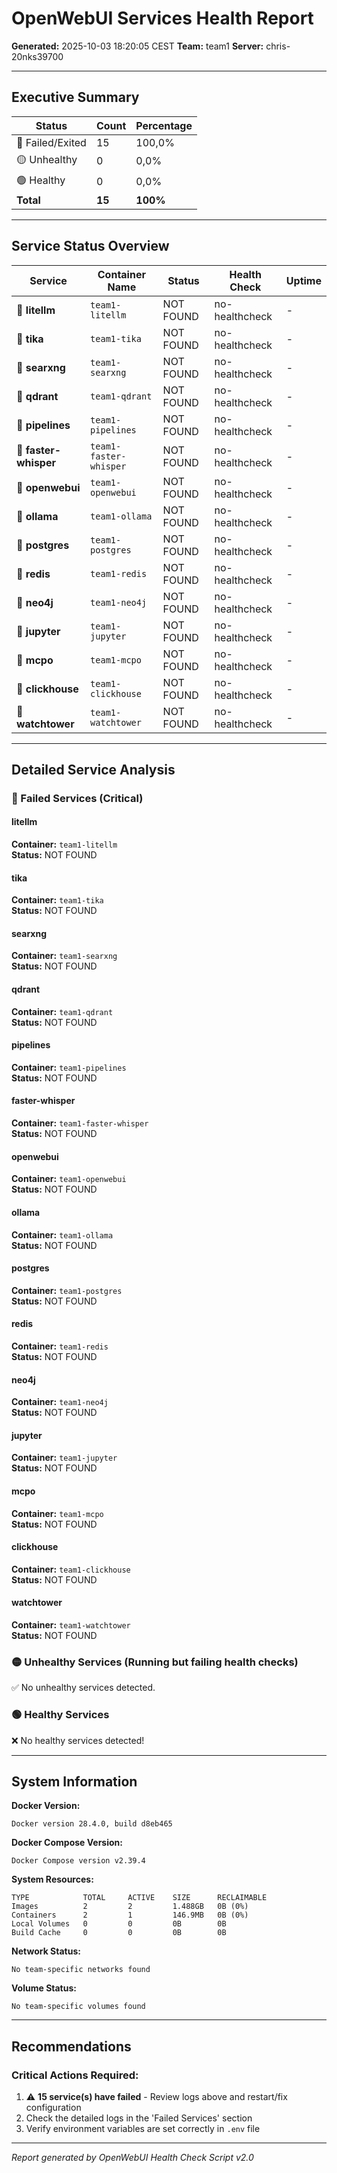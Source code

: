 # OpenWebUI Services Health Report

**Generated:** 2025-10-03 18:20:05 CEST
**Team:** team1
**Server:** chris-20nks39700

---

## Executive Summary


| Status | Count | Percentage |
|--------|-------|------------|
| 🔴 Failed/Exited | 15 | 100,0% |
| 🟡 Unhealthy | 0 | 0,0% |
| 🟢 Healthy | 0 | 0,0% |
| **Total** | **15** | **100%** |

---

## Service Status Overview


| Service | Container Name | Status | Health Check | Uptime |
|---------|---------------|---------|--------------|--------|
| 🔴 **litellm** | `team1-litellm` | NOT FOUND | no-healthcheck | - |
| 🔴 **tika** | `team1-tika` | NOT FOUND | no-healthcheck | - |
| 🔴 **searxng** | `team1-searxng` | NOT FOUND | no-healthcheck | - |
| 🔴 **qdrant** | `team1-qdrant` | NOT FOUND | no-healthcheck | - |
| 🔴 **pipelines** | `team1-pipelines` | NOT FOUND | no-healthcheck | - |
| 🔴 **faster-whisper** | `team1-faster-whisper` | NOT FOUND | no-healthcheck | - |
| 🔴 **openwebui** | `team1-openwebui` | NOT FOUND | no-healthcheck | - |
| 🔴 **ollama** | `team1-ollama` | NOT FOUND | no-healthcheck | - |
| 🔴 **postgres** | `team1-postgres` | NOT FOUND | no-healthcheck | - |
| 🔴 **redis** | `team1-redis` | NOT FOUND | no-healthcheck | - |
| 🔴 **neo4j** | `team1-neo4j` | NOT FOUND | no-healthcheck | - |
| 🔴 **jupyter** | `team1-jupyter` | NOT FOUND | no-healthcheck | - |
| 🔴 **mcpo** | `team1-mcpo` | NOT FOUND | no-healthcheck | - |
| 🔴 **clickhouse** | `team1-clickhouse` | NOT FOUND | no-healthcheck | - |
| 🔴 **watchtower** | `team1-watchtower` | NOT FOUND | no-healthcheck | - |

---

## Detailed Service Analysis


### 🔴 Failed Services (Critical)


#### litellm

**Container:** `team1-litellm`  
**Status:** NOT FOUND  


#### tika

**Container:** `team1-tika`  
**Status:** NOT FOUND  


#### searxng

**Container:** `team1-searxng`  
**Status:** NOT FOUND  


#### qdrant

**Container:** `team1-qdrant`  
**Status:** NOT FOUND  


#### pipelines

**Container:** `team1-pipelines`  
**Status:** NOT FOUND  


#### faster-whisper

**Container:** `team1-faster-whisper`  
**Status:** NOT FOUND  


#### openwebui

**Container:** `team1-openwebui`  
**Status:** NOT FOUND  


#### ollama

**Container:** `team1-ollama`  
**Status:** NOT FOUND  


#### postgres

**Container:** `team1-postgres`  
**Status:** NOT FOUND  


#### redis

**Container:** `team1-redis`  
**Status:** NOT FOUND  


#### neo4j

**Container:** `team1-neo4j`  
**Status:** NOT FOUND  


#### jupyter

**Container:** `team1-jupyter`  
**Status:** NOT FOUND  


#### mcpo

**Container:** `team1-mcpo`  
**Status:** NOT FOUND  


#### clickhouse

**Container:** `team1-clickhouse`  
**Status:** NOT FOUND  


#### watchtower

**Container:** `team1-watchtower`  
**Status:** NOT FOUND  


### 🟡 Unhealthy Services (Running but failing health checks)

✅ No unhealthy services detected.

### 🟢 Healthy Services

❌ No healthy services detected!

---

## System Information

**Docker Version:**
```
Docker version 28.4.0, build d8eb465
```

**Docker Compose Version:**
```
Docker Compose version v2.39.4
```

**System Resources:**
```
TYPE            TOTAL     ACTIVE    SIZE      RECLAIMABLE
Images          2         2         1.488GB   0B (0%)
Containers      2         1         146.9MB   0B (0%)
Local Volumes   0         0         0B        0B
Build Cache     0         0         0B        0B
```

**Network Status:**
```
No team-specific networks found
```

**Volume Status:**
```
No team-specific volumes found
```

---

## Recommendations


### Critical Actions Required:

1. ⚠️ **15 service(s) have failed** - Review logs above and restart/fix configuration
2. Check the detailed logs in the 'Failed Services' section
3. Verify environment variables are set correctly in `.env` file

---

*Report generated by OpenWebUI Health Check Script v2.0*
